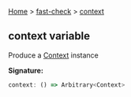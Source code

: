 [Home](/) &gt; [fast-check](../fast-check.md) &gt; [context](context.md)

## context variable

Produce a [Context](Context.md) instance

<b>Signature:</b>

```typescript
context: () => Arbitrary<Context>
```
